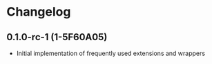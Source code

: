 # Changelog

## 0.1.0-rc-1 (1-5F60A05)
- Initial implementation of frequently used extensions and wrappers